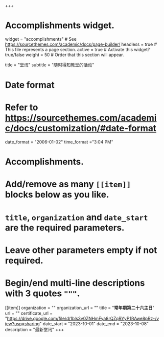 +++
# Accomplishments widget.
widget = "accomplishments"  # See https://sourcethemes.com/academic/docs/page-builder/
headless = true  # This file represents a page section.
active = true  # Activate this widget? true/false
weight = 50  # Order that this section will appear.

title = "堂讯"
subtitle = "随时得知教堂的活动"

# Date format
#   Refer to https://sourcethemes.com/academic/docs/customization/#date-format
date_format = "2006-01-02"
time_format ="3:04 PM"

# Accomplishments.
#   Add/remove as many `[[item]]` blocks below as you like.
#   `title`, `organization` and `date_start` are the required parameters.
#   Leave other parameters empty if not required.
#   Begin/end multi-line descriptions with 3 quotes `"""`.

[[item]]
  organization = ""
  organization_url = ""
  title = "**常年期第二十六主日**"
  url = ""
  certificate_url = "https://drive.google.com/file/d/1bls3y0ZNHmFya8rQZqRYyP1RAwe8pRz-/view?usp=sharing"
  date_start = "2023-10-01"
  date_end = "2023-10-08"
  description = "最新堂讯"
+++
